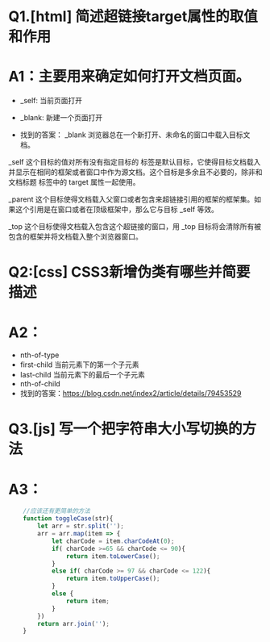 # Q1.[html] 简述超链接target属性的取值和作用
# A1：主要用来确定如何打开文档页面。
* _self: 当前页面打开
* _blank: 新建一个页面打开

* 找到的答案：
_blank
浏览器总在一个新打开、未命名的窗口中载入目标文档。

_self
这个目标的值对所有没有指定目标的 <a> 标签是默认目标，它使得目标文档载入并显示在相同的框架或者窗口中作为源文档。这个目标是多余且不必要的，除非和文档标题 <base> 标签中的 target 属性一起使用。

_parent
这个目标使得文档载入父窗口或者包含来超链接引用的框架的框架集。如果这个引用是在窗口或者在顶级框架中，那么它与目标 _self 等效。

_top
这个目标使得文档载入包含这个超链接的窗口，用 _top 目标将会清除所有被包含的框架并将文档载入整个浏览器窗口。

# Q2:[css] CSS3新增伪类有哪些并简要描述
# A2：
* nth-of-type
* first-child 当前元素下的第一个子元素
* last-child 当前元素下的最后一个子元素
* nth-of-child
* 找到的答案：https://blog.csdn.net/index2/article/details/79453529

# Q3.[js] 写一个把字符串大小写切换的方法
# A3：
```javascript
    //应该还有更简单的方法
    function toggleCase(str){
        let arr = str.split('');
        arr = arr.map(item => {
            let charCode = item.charCodeAt(0);
            if( charCode >=65 && charCode <= 90){
                return item.toLowerCase();
            }
            else if( charCode >= 97 && charCode <= 122){
                return item.toUpperCase();
            }
            else {
                return item;
            }
        })
        return arr.join('');
    }
```
